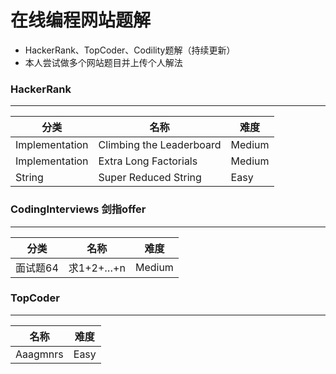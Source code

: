 # 在线编程网站题解
* HackerRank、TopCoder、Codility题解（持续更新）
* 本人尝试做多个网站题目并上传个人解法

### HackerRank
----
分类 | 名称 |  难度  
-|-|-
Implementation | Climbing the Leaderboard | Medium |
Implementation | Extra Long Factorials | Medium |
String | Super Reduced String | Easy |

### CodingInterviews 剑指offer
----
分类 | 名称 |  难度  
-|-|-
面试题64 | 求1+2+…+n | Medium |

### TopCoder
----
名称 |  难度  
-|-
Aaagmnrs | Easy
